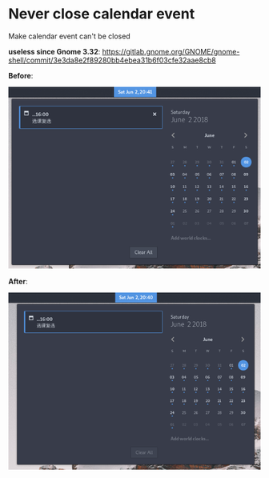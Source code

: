 # Never close calendar event
Make calendar event can't be closed

**useless since Gnome 3.32**: https://gitlab.gnome.org/GNOME/gnome-shell/commit/3e3da8e2f89280bb4ebea31b6f03cfe32aae8cb8

**Before**:

![](./screenshot/before.png)

**After**:

![](./screenshot/after.png)
